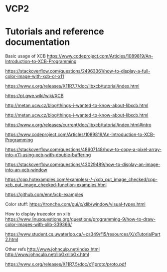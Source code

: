# VCP2

# Tutorials and reference documentation

Basic usage of XCB
https://www.codeproject.com/Articles/1089819/An-Introduction-to-XCB-Programming

https://stackoverflow.com/questions/24963361/how-to-display-a-full-color-image-with-xcb-or-x11

https://www.x.org/releases/X11R7.7/doc/libxcb/tutorial/index.html

https://pt.qwe.wiki/wiki/XCB

http://metan.ucw.cz/blog/things-i-wanted-to-know-about-libxcb.html

http://metan.ucw.cz/blog/things-i-wanted-to-know-about-libxcb.html

https://www.x.org/releases/current/doc/libxcb/tutorial/index.html#intro

https://www.codeproject.com/Articles/1089819/An-Introduction-to-XCB-Programming

https://stackoverflow.com/questions/48607148/how-to-copy-a-pixel-array-into-x11-using-xcb-with-double-buffering

https://stackoverflow.com/questions/43029489/how-to-display-an-image-into-an-xcb-window

https://cpp.hotexamples.com/examples/-/-/xcb_put_image_checked/cpp-xcb_put_image_checked-function-examples.html

https://github.com/enn/xcb-examples

Color stuff:
https://tronche.com/gui/x/xlib/window/visual-types.html

How to display truecolor on xlib
https://www.linuxquestions.org/questions/programming-9/how-to-draw-color-images-with-xlib-339366/

https://www.student.cs.uwaterloo.ca/~cs349/f15/resources/X/xTutorialPart2.html

Other refs
http://www.johnculp.net/index.html
http://www.johnculp.net/libGx/libGx.html

https://www.x.org/releases/X11R7.5/doc/x11proto/proto.pdf
